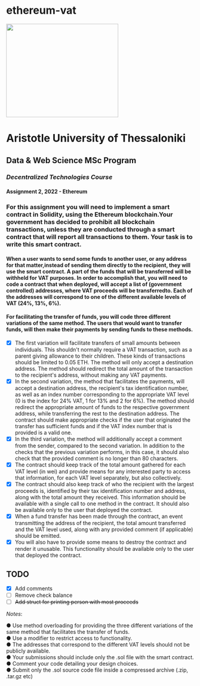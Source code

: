 # ethereum-vat

<img src="https://d33wubrfki0l68.cloudfront.net/fcd4ecd90386aeb50a235ddc4f0063cfbb8a7b66/4295e/static/bfc04ac72981166c740b189463e1f74c/40129/eth-diamond-black-white.jpg" width="300" height="250">

# Aristotle University of Thessaloniki
## Data & Web Science MSc Program
### ***Decentralized Technologies Course***
#### Assignment 2, 2022 - Ethereum

### For this assignment you will need to implement a smart contract in Solidity, using the Ethereum blockchain.Your government has decided to prohibit all blockchain transactions, unless they are conducted through a smart contract that will report all transactions to them. **Your task is to write this smart contract.**

#### When a user wants to send some funds to another user, or any address for that matter,instead of sending them directly to the recipient, they will use the smart contract. A part of the funds that will be transferred will be withheld for VAT purposes. In order to accomplish that, you will need to code a contract that when deployed, will accept a list of (government controlled) addresses, where VAT proceeds will be transferredto. Each of the addresses will correspond to one of the different available levels of VAT (24%, 13%, 6%).

#### For facilitating the transfer of funds, you will code three different variations of the same method. The users that would want to transfer funds, will then make their payments by sending funds to these methods.

- [X] The first variation will facilitate transfers of small amounts between individuals. This
shouldn't normally require a VAT transaction, such as a parent giving allowance to their
children. These kinds of transactions should be limited to 0.05 ETH. The method will only
accept a destination address. The method should redirect the total amount of the
transaction to the recipient's address, without making any VAT payments.
- [X] In the second variation, the method that facilitates the payments, will accept a
destination address, the recipient's tax identification number, as well as an index number
corresponding to the appropriate VAT level (0 is the index for 24% VAT, 1 for 13% and 2 for
6%). The method should redirect the appropriate amount of funds to the respective
government address, while transferring the rest to the destination address. The contract
should make appropriate checks if the user that originated the transfer has sufficient
funds and if the VAT index number that is provided is a valid one.
- [X] In the third variation, the method will additionally accept a comment from the sender,
compared to the second variation. In addition to the checks that the previous variation
performs, in this case, it should also check that the provided comment is no longer than
80 characters.
- [X] The contract should keep track of the total amount gathered for each VAT level (in wei) and provide means for any interested party to access that information, for each VAT level separately, but also collectively.
- [X] The contract should also keep track of who the recipient with the largest proceeds is, identified by their tax identification number and address, along with the total amount they received. This information should be available with a single call to one method in the contract. It should also be available only to the user that deployed the contract.
- [X] When a fund transfer has been made through the contract, an event transmitting the
address of the recipient, the total amount transferred and the VAT level used, along with
any provided comment (if applicable) should be emitted.
- [X] You will also have to provide some means to destroy the contract and render it unusable.
This functionality should be available only to the user that deployed the contract.

## TODO
- [X] Add comments
- [ ] Remove check balance
- [ ] ~~Add struct for printing person with most proceeds~~

*Notes*:

● Use method overloading for providing the three different variations of the same
method that facilitates the transfer of funds. <br>
● Use a modifier to restrict access to functionality. <br>
● The addresses that correspond to the different VAT levels should not be publicly
available. <br>
● Your submissions should include only the .sol file with the smart contract. <br>
● Comment your code detailing your design choices. <br>
● Submit only the .sol source code file inside a compressed archive (.zip, .tar.gz etc) <br>
